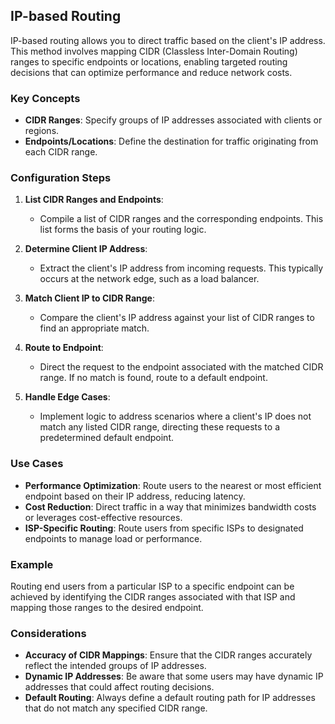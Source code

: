 ## IP-based Routing

IP-based routing allows you to direct traffic based on the client's IP address. This method involves mapping CIDR (Classless Inter-Domain Routing) ranges to specific endpoints or locations, enabling targeted routing decisions that can optimize performance and reduce network costs.

### Key Concepts

- **CIDR Ranges**: Specify groups of IP addresses associated with clients or regions.
- **Endpoints/Locations**: Define the destination for traffic originating from each CIDR range.

### Configuration Steps

1. **List CIDR Ranges and Endpoints**:
    - Compile a list of CIDR ranges and the corresponding endpoints. This list forms the basis of your routing logic.

2. **Determine Client IP Address**:
    - Extract the client's IP address from incoming requests. This typically occurs at the network edge, such as a load balancer.

3. **Match Client IP to CIDR Range**:
    - Compare the client's IP address against your list of CIDR ranges to find an appropriate match.

4. **Route to Endpoint**:
    - Direct the request to the endpoint associated with the matched CIDR range. If no match is found, route to a default endpoint.

5. **Handle Edge Cases**:
    - Implement logic to address scenarios where a client's IP does not match any listed CIDR range, directing these requests to a predetermined default endpoint.

### Use Cases

- **Performance Optimization**: Route users to the nearest or most efficient endpoint based on their IP address, reducing latency.
- **Cost Reduction**: Direct traffic in a way that minimizes bandwidth costs or leverages cost-effective resources.
- **ISP-Specific Routing**: Route users from specific ISPs to designated endpoints to manage load or performance.

### Example

Routing end users from a particular ISP to a specific endpoint can be achieved by identifying the CIDR ranges associated with that ISP and mapping those ranges to the desired endpoint.

### Considerations

- **Accuracy of CIDR Mappings**: Ensure that the CIDR ranges accurately reflect the intended groups of IP addresses.
- **Dynamic IP Addresses**: Be aware that some users may have dynamic IP addresses that could affect routing decisions.
- **Default Routing**: Always define a default routing path for IP addresses that do not match any specified CIDR range.
